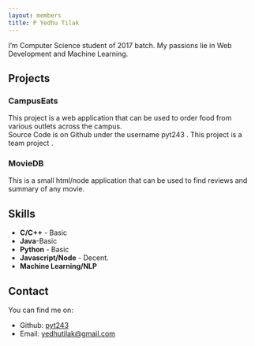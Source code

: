 ```yaml
---
layout: members
title: P Yedhu Tilak
---
```


I’m Computer Science student of 2017 batch. My passions lie in Web Development and Machine Learning.

Projects
--------

### CampusEats

This project is a web application that can be used to order food from various outlets across the campus.  
Source Code is on Github under the username pyt243 . This project is a team project .

### MovieDB

This is a small html/node application that can be used to find reviews and summary of any movie.

Skills
------

*   **C/C++** - Basic
*   **Java**\-Basic
*   **Python** - Basic
*   **Javascript/Node** - Decent.
*   **Machine Learning/NLP**

Contact
-------

You can find me on:

*   Github: [pyt243](%5Bhttps://github.com/pyt243%5D(https://github.com/pyt243))
*   Email: [yedhutilak@gmail.com](yedhutilak@gmail.com)